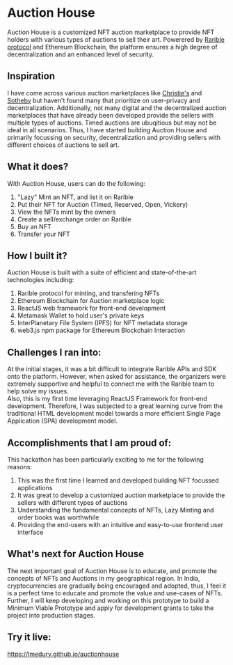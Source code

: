 # Auction House
Auction House is a customized NFT auction marketplace to provide NFT holders with various types of auctions to sell their art. Powerered by [Rarible protocol](https://rarible.com/) and Ethereum Blockchain, the platform ensures a high degree of decentralization and an enhanced level of security. 
## Inspiration
I have come across various auction marketplaces like [Christie's](https://www.christies.com/en) and [Sotheby](https://www.sothebys.com/en/) but haven't found many that prioritize on user-privacy and decentralization. Additionally, not many digital and the decentralized auction marketplaces that have already been developed provide the sellers with multiple types of auctions. Timed auctions are ubuqitious but may not be ideal in all scenarios. Thus, I have started building Auction House and primarily focussing on security, decentralization and providing sellers with different choices of auctions to sell art. 
## What it does?
With Auction House, users can do the following:

1. "Lazy" Mint an NFT, and list it on Rarible
2. Put their NFT for Auction (Timed, Reserved, Open, Vickery)
3. View the NFTs mint by the owners
4. Create a sell/exchange order on Rarible
5. Buy an NFT
6. Transfer your NFT

## How I built it? 
Auction House is built with a suite of efficient and state-of-the-art technologies including:
1. Rarible protocol for minting, and transfering NFTs
2. Ethereum Blockchain for Auction marketplace logic
3. ReactJS web framework for front-end development
4. Metamask Wallet to hold user's private keys
5. InterPlanetary File System (IPFS) for NFT metadata storage
6. web3.js npm package for Ethereum Blockchain Interaction

## Challenges I ran into:
At the initial stages, it was a bit difficult to integrate Rarible APIs and SDK onto the platform. However, when asked for assistance, the organizers were extremely supportive and helpful to connect me with the Rarible team to help solve my issues.  
Also, this is my first time leveraging ReactJS Framework for front-end development. Therefore, I was subjected to a great learning curve from the traditional HTML development model towards a more efficient Single Page Application (SPA) development model. 

## Accomplishments that I am proud of: 
This hackathon has been particularly exciting to me for the following reasons: 
1. This was the first time I learned and developed building NFT focussed applications
2. It was great to develop a customized auction marketplace to provide the sellers with different types of auctions
3. Understanding the fundamental concepts of NFTs, Lazy Minting and order books was worthwhile
4. Providing the end-users with an intuitive and easy-to-use frontend user interface

## What's next for Auction House
The next important goal of Auction House is to educate, and promote the concepts of NFTs and Auctions in my geographical region. In India, cryptocurrencies are gradually being encouraged and adopted, thus, I feel it is a perfect time to educate and promote the value and use-cases of NFTs. 
Further, I will keep developing and working on this prototype to build a Minimum Viable Prototype and apply for development grants to take the project into production stages. 

## Try it live: 
https://lmedury.github.io/auctionhouse